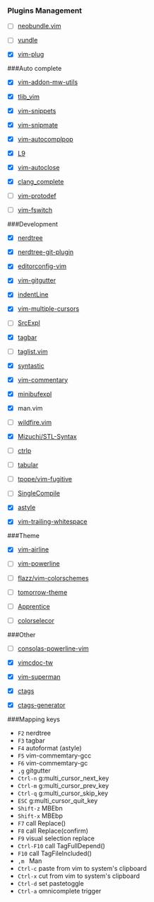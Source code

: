 ### Plugins Management
- [ ] [neobundle.vim](https://github.com/Shougo/neobundle.vim)
- [ ] [vundle](https://github.com/gmarik/Vundle.vim)
- [X] [vim-plug](https://github.com/junegunn/vim-plug)


###Auto complete
- [X] [vim-addon-mw-utils](https://github.com/MarcWeber/vim-addon-mw-utils)
- [X] [tlib_vim](https://github.com/tomtom/tlib_vim)
- [X] [vim-snippets](https://github.com/scps950707/vim-snippets)
- [X] [vim-snipmate](https://github.com/garbas/vim-snipmate)
- [X] [vim-autocomplpop](https://github.com/othree/vim-autocomplpop)
- [X] [L9](https://github.com/vim-scripts/L9)
- [X] [vim-autoclose](https://github.com/Townk/vim-autoclose)
- [X] [clang_complete](https://github.com/Rip-Rip/clang_complete)
- [ ] [vim-protodef](https://github.com/scps950707/vim-protodef)
- [ ] [vim-fswitch](https://github.com/derekwyatt/vim-fswitch)


###Development
- [X] [nerdtree](https://github.com/scrooloose/nerdtree)
- [X] [nerdtree-git-plugin](https://github.com/Xuyuanp/nerdtree-git-plugin)
- [X] [editorconfig-vim](https://github.com/editorconfig/editorconfig-vim)
- [X] [vim-gitgutter](https://github.com/airblade/vim-gitgutter)
- [X] [indentLine](https://github.com/Yggdroot/indentLine)
- [X] [vim-multiple-cursors](https://github.com/terryma/vim-multiple-cursors)
- [ ] [SrcExpl](https://github.com/wesleyche/SrcExpl)
- [X] [tagbar](https://github.com/majutsushi/tagbar)
- [ ] [taglist.vim](https://github.com/vim-scripts/taglist.vim)
- [X] [syntastic](https://github.com/scrooloose/syntastic)
- [X] [vim-commentary](https://github.com/tpope/vim-commentary)
- [X] [minibufexpl](https://github.com/fholgado/minibufexpl.vim)
- [X] man.vim
- [ ] [wildfire.vim](https://github.com/gcmt/wildfire.vim)
- [X] [Mizuchi/STL-Syntax](https://github.com/Mizuchi/STL-Syntax)
- [ ] [ctrlp](https://github.com/kien/ctrlp.vim)
- [ ] [tabular](https://github.com/godlygeek/tabular)
- [ ] [tpope/vim-fugitive](https://github.com/tpope/vim-fugitive)
- [ ] [SingleCompile](https://github.com/xuhdev/SingleCompile)
- [X] [astyle](http://astyle.sourceforge.net/)
- [X] [vim-trailing-whitespace](https://github.com/bronson/vim-trailing-whitespace)



###Theme
- [X] [vim-airline](https://github.com/bling/vim-airline)
- [ ] [vim-powerline](https://github.com/Lokaltog/vim-powerline)
- [ ] [flazz/vim-colorschemes](https://github.com/flazz/vim-colorschemes)
- [ ] [tomorrow-theme](https://github.com/chriskempson/tomorrow-theme)
- [ ] [Apprentice](https://github.com/romainl/Apprentice)
- [ ] [colorselecor](https://github.com/c9s/colorselector.vim)


###Other
- [ ] [consolas-powerline-vim](https://github.com/eugeii/consolas-powerline-vim)
- [X] [vimcdoc-tw](https://github.com/chusiang/vimcdoc-tw)
- [X] [vim-superman](https://github.com/jez/vim-superman)
- [X] [ctags](http://ctags.sourceforge.net/)
- [X] [ctags-generator](https://github.com/scps950707/ctags-generator)


###Mapping keys

- ```F2``` nerdtree
- ```F3``` tagbar
- ```F4``` autoformat (astyle)
- ```F5``` vim-commemtary-gcc
- ```F6``` vim-commemtary-gc
- ```,g``` gitgutter
- ```Ctrl-n``` g:multi_cursor_next_key
- ```Ctrl-m``` g:multi_cursor_prev_key
- ```Ctrl-q``` g:multi_cursor_skip_key
- ```ESC``` g:multi_cursor_quit_key
- ```Shift-z``` MBEbn
-  ```Shift-x``` MBEbp
- ```F7``` call Replace()
- ```F8``` call Replace(confirm)
- ```F9``` visual selection replace
- ```Ctrl-F10``` call TagFullDepend()
- ```F10``` call TagFileIncluded()
- ```,m ``` Man
- ```Ctrl-c``` paste from vim to system's clipboard
- ```Ctrl-x``` cut from vim to system's clipboard
- ```Ctrl-d``` set pastetoggle
- ```Ctrl-a``` omnicomplete trigger

